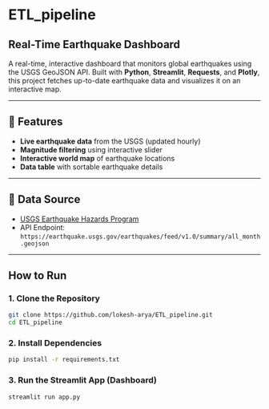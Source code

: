 # ETL_pipeline

## Real-Time Earthquake Dashboard

A real-time, interactive dashboard that monitors global earthquakes using the USGS GeoJSON API. Built with **Python**, **Streamlit**, **Requests**, and **Plotly**, this project fetches up-to-date earthquake data and visualizes it on an interactive map.

---

## 📌 Features

- **Live earthquake data** from the USGS (updated hourly)
- **Magnitude filtering** using interactive slider
- **Interactive world map** of earthquake locations
- **Data table** with sortable earthquake details

---

## 🔗 Data Source

- [USGS Earthquake Hazards Program](https://earthquake.usgs.gov/)
- API Endpoint: `https://earthquake.usgs.gov/earthquakes/feed/v1.0/summary/all_month.geojson`

---

## How to Run

### 1. Clone the Repository

```bash
git clone https://github.com/lokesh-arya/ETL_pipeline.git
cd ETL_pipeline
```

### 2. Install Dependencies

```bash
pip install -r requirements.txt
```
### 3. Run the Streamlit App (Dashboard)

```bash
streamlit run app.py
```